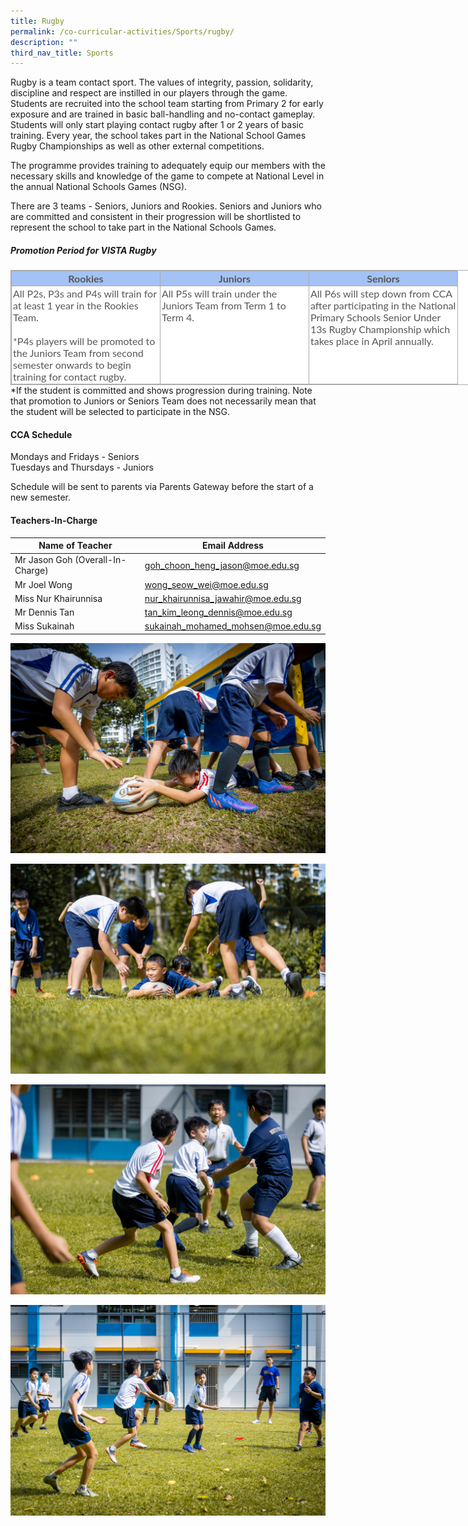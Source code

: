 ```yaml
---
title: Rugby
permalink: /co-curricular-activities/Sports/rugby/
description: ""
third_nav_title: Sports
---
```


Rugby is a team contact sport. The values of integrity, passion, solidarity, discipline and respect are instilled in our players through the game. Students are recruited into the school team starting from Primary 2 for early exposure and are trained in basic ball-handling and no-contact gameplay. Students will only start playing contact rugby after 1 or 2 years of basic training. Every year, the school takes part in the National School Games Rugby Championships as well as other external competitions.

The programme provides training to adequately equip our members with the necessary skills and knowledge of the game to compete at National Level in the annual National Schools Games (NSG).

There are 3 teams - Seniors, Juniors and Rookies. Seniors and Juniors who are committed and consistent in their progression will be shortlisted to represent the school to take part in the National Schools Games.

##### Promotion Period for VISTA Rugby  
<table border="1" width="624" cellspacing="0" cellpadding="0" class="iveo_table ives_tab_simple3" style="margin: 0px; outline: 0px; padding: 0px; border-collapse: collapse; border: 1px solid rgb(170, 170, 170); color: rgb(87, 87, 86); font-family: Lato, sans-serif; font-size: 16px; font-style: normal; font-variant-ligatures: normal; font-variant-caps: normal; font-weight: 400; letter-spacing: normal; orphans: 2; text-align: left; text-transform: none; white-space: normal; widows: 2; word-spacing: 0px; -webkit-text-stroke-width: 0px; background-color: rgb(255, 255, 255); text-decoration-thickness: initial; text-decoration-style: initial; text-decoration-color: initial; width: 910px;"><tbody style="margin: 0px; outline: 0px; padding: 0px;"><tr style="margin: 0px; outline: 0px; padding: 0px; background-color: rgb(164, 194, 244);"><td valign="top" width="208" style="margin: 0px; outline: 0px; padding: 2px; text-align: center; border: 1px solid rgb(170, 170, 170); width: 233px;"><b style="margin: 0px; outline: 0px; padding: 0px;">Rookies</b></td><td valign="top" width="208" style="margin: 0px; outline: 0px; padding: 2px; text-align: center; border: 1px solid rgb(170, 170, 170); width: 233px;"><b style="margin: 0px; outline: 0px; padding: 0px;">Juniors</b></td><td valign="top" width="208" style="margin: 0px; outline: 0px; padding: 2px; text-align: center; border: 1px solid rgb(170, 170, 170); width: 233px;"><b style="margin: 0px; outline: 0px; padding: 0px;">Seniors</b></td></tr><tr style="margin: 0px; outline: 0px; padding: 0px;"><td valign="top" width="208" style="margin: 0px; outline: 0px; padding: 2px; text-align: left; border: 1px solid rgb(170, 170, 170);">All P2s, P3s and P4s will train for at least 1 year in the Rookies Team.<br style="margin: 0px; outline: 0px; padding: 0px;"><br style="margin: 0px; outline: 0px; padding: 0px;">*P4s players will be promoted to the Juniors Team from second semester onwards to begin training for contact rugby.</td><td valign="top" width="208" style="margin: 0px; outline: 0px; padding: 2px; text-align: left; border: 1px solid rgb(170, 170, 170);">All P5s will train under the Juniors Team from Term 1 to Term 4.</td><td valign="top" width="208" style="margin: 0px; outline: 0px; padding: 2px; text-align: left; border: 1px solid rgb(170, 170, 170);">All P6s will step down from CCA after participating in the National Primary Schools Senior Under 13s Rugby Championship which takes place in April annually.</td></tr></tbody></table>
*If the student is committed and shows progression during training. Note that promotion to Juniors or Seniors Team does not necessarily mean that the student will be selected to participate in the NSG.

#### CCA Schedule

Mondays and Fridays - Seniors <br>
Tuesdays and Thursdays - Juniors 

Schedule will be sent to parents via Parents Gateway before the start of a new semester.

#### Teachers-In-Charge

| Name of Teacher | Email Address |
|---|---|
| Mr Jason Goh (Overall-In-Charge) | [goh_choon_heng_jason@moe.edu.sg](mailto:goh_choon_heng_jason@moe.edu.sg) |
| Mr Joel Wong | [wong_seow_wei@moe.edu.sg](mailto:wong_seow_wei@moe.edu.sg) |
| Miss Nur Khairunnisa | [nur_khairunnisa_jawahir@moe.edu.sg](mailto:nur_khairunnisa_jawahir@moe.edu.sg) |
| Mr Dennis Tan | [tan_kim_leong_dennis@moe.edu.sg](mailto:tan_kim_leong_dennis@moe.edu.sg) |
| Miss Sukainah | [sukainah_mohamed_mohsen@moe.edu.sg](mailto:sukainah_mohamed_mohsen@moe.edu.sg) |  |  |

![](/images/CCA/Sports/rugby1.jpg)

![](/images/CCA/Sports/rugby2.jpg)

![](/images/CCA/Sports/rugby3.jpg)

![](/images/CCA/Sports/rugby4.jpg)